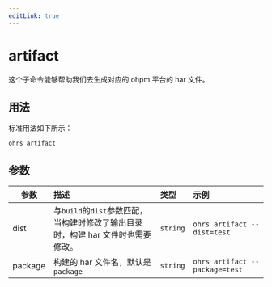 ```yaml
---
editLink: true
---
```


# artifact

这个子命令能够帮助我们去生成对应的 ohpm 平台的 har 文件。

## 用法

标准用法如下所示：

```shell
ohrs artifact
```

## 参数

| 参数      | 描述                                                | 类型       | 示例                             |
|---------|:--------------------------------------------------|:---------|:-------------------------------|
| dist    | 与`build`的`dist`参数匹配，当构建时修改了输出目录时，构建 har 文件时也需要修改。 | `string` | `ohrs artifact --dist=test`    |
| package | 构建的 har 文件名，默认是`package`                          | `string` | `ohrs artifact --package=test` |
